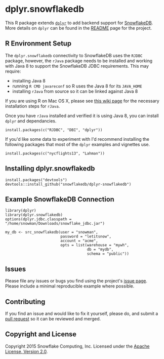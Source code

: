 <!--
Copyright 2015 Snowflake Computing Inc.

Licensed under the Apache License, Version 2.0 (the "License");
you may not use this file except in compliance with the License.
You may obtain a copy of the License at

http://www.apache.org/licenses/LICENSE-2.0

Unless required by applicable law or agreed to in writing, software
distributed under the License is distributed on an "AS IS" BASIS,
WITHOUT WARRANTIES OR CONDITIONS OF ANY KIND, either express or implied.
See the License for the specific language governing permissions and
limitations under the License.
-->

# dplyr.snowflakedb

This R package extends [`dplyr`](https://github.com/hadley/dplyr) to add backend support for [SnowflakeDB](https://snowflake.net).  More details on `dplyr` can be found in the [README](https://github.com/hadley/dplyr/blob/master/README.md) page for the project.

## R Environment Setup

The `dplyr.snowflakedb` connectivity to SnowflakeDB uses the `RJDBC` package, however,  the `rJava` package needs to be installed and working with Java 8 to support the SnowflakeDB JDBC requirements.  This may require:

* installing Java 8
* running `R CMD javareconf` so R uses the Java 8 for its `JAVA_HOME`
* installing `rJava` from source so it can be linked against Java 8

If you are using R on Mac OS X, please see [this wiki page](https://github.com/snowflakedb/dplyr-snowflakedb/wiki/Configuring-R-rJava-RJDBC-on-Mac-OS-X) for the necessary installation steps for `rJava`.

Once you have `rJava` installed and verified it is using Java 8, you can install `dplyr` and dependancies.

```
install.packages(c("RJDBC", "DBI", "dplyr"))
```

If you'd like some data to experiment with I'd recommend installing the following packages that most of the `dplyr` examples and vignettes use.

```
install.packages(c("nycflights13", "Lahman"))
```

## Installing dplyr.snowflakedb

```
install.packages("devtools")
devtools::install_github("snowflakedb/dplyr-snowflakedb")
```

## Example SnowflakeDB Connection

```
library(dplyr)
library(dplyr.snowflakedb)
options(dplyr.jdbc.classpath = "/home/snowman/Downloads/snowflake_jdbc.jar")

my_db <- src_snowflakedb(user = "snowman",
                         password = "letitsnow",
                         account = "acme",
                         opts = list(warehouse = "mywh",
                                     db = "mydb",
                                     schema = "public"))
```

##  Issues

Please file any issues or bugs you find using the project's [issue page](https://github.com/snowflakedb/dplyr-snowflakedb/issues).  Please include a minimal reproducible example where possible.

## Contributing

If you find an issue and would like to fix it yourself, please do, and submit a [pull request](https://help.github.com/articles/using-pull-requests/) so it can be reviewed and merged.

## Copyright and License

Copyright 2015 Snowflake Computing, Inc. Licensed under the [Apache License, Version 2.0](https://github.com/snowflakedb/dplyr-snowflakedb/blob/master/LICENSE).
